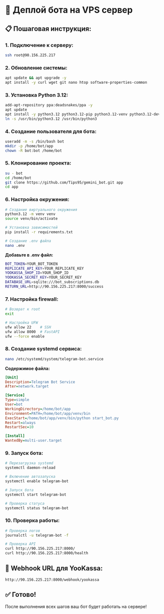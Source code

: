 # 🚀 Деплой бота на VPS сервер

## 📋 **Пошаговая инструкция:**

### **1. Подключение к серверу:**
```bash
ssh root@90.156.225.217
```

### **2. Обновление системы:**
```bash
apt update && apt upgrade -y
apt install -y curl wget git nano htop software-properties-common
```

### **3. Установка Python 3.12:**
```bash
add-apt-repository ppa:deadsnakes/ppa -y
apt update
apt install -y python3.12 python3.12-pip python3.12-venv python3.12-dev
ln -s /usr/bin/python3.12 /usr/bin/python3
```

### **4. Создание пользователя для бота:**
```bash
useradd -m -s /bin/bash bot
mkdir -p /home/bot/app
chown -R bot:bot /home/bot
```

### **5. Клонирование проекта:**
```bash
su - bot
cd /home/bot
git clone https://github.com/Tips95/gemini_bot.git app
cd app
```

### **6. Настройка окружения:**
```bash
# Создание виртуального окружения
python3.12 -m venv venv
source venv/bin/activate

# Установка зависимостей
pip install -r requirements.txt

# Создание .env файла
nano .env
```

**Добавьте в .env файл:**
```bash
BOT_TOKEN=YOUR_BOT_TOKEN
REPLICATE_API_KEY=YOUR_REPLICATE_KEY
YOOKASSA_SHOP_ID=YOUR_SHOP_ID
YOOKASSA_SECRET_KEY=YOUR_SECRET_KEY
DATABASE_URL=sqlite:///bot_subscriptions.db
RETURN_URL=http://90.156.225.217:8000/success
```

### **7. Настройка firewall:**
```bash
# Возврат к root
exit

# Настройка UFW
ufw allow 22    # SSH
ufw allow 8000  # FastAPI
ufw --force enable
```

### **8. Создание systemd сервиса:**
```bash
nano /etc/systemd/system/telegram-bot.service
```

**Содержимое файла:**
```ini
[Unit]
Description=Telegram Bot Service
After=network.target

[Service]
Type=simple
User=bot
WorkingDirectory=/home/bot/app
Environment=PATH=/home/bot/app/venv/bin
ExecStart=/home/bot/app/venv/bin/python start_bot.py
Restart=always
RestartSec=10

[Install]
WantedBy=multi-user.target
```

### **9. Запуск бота:**
```bash
# Перезагрузка systemd
systemctl daemon-reload

# Включение автозапуска
systemctl enable telegram-bot

# Запуск бота
systemctl start telegram-bot

# Проверка статуса
systemctl status telegram-bot
```

### **10. Проверка работы:**
```bash
# Проверка логов
journalctl -u telegram-bot -f

# Проверка API
curl http://90.156.225.217:8000/
curl http://90.156.225.217:8000/health
```

## 🔗 **Webhook URL для YooKassa:**
```
http://90.156.225.217:8000/webhook/yookassa
```

## ✅ **Готово!**

После выполнения всех шагов ваш бот будет работать на сервере!
